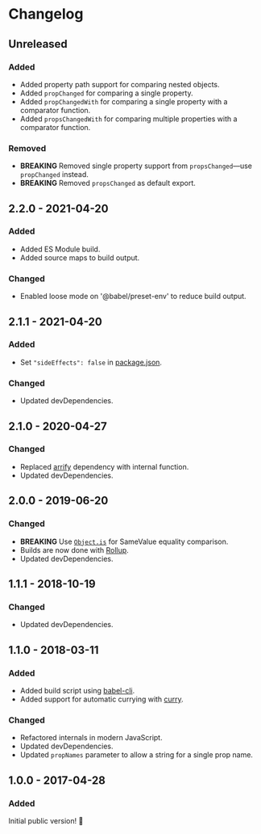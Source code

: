 # Changelog

## Unreleased

### Added

- Added property path support for comparing nested objects.
- Added `propChanged` for comparing a single property.
- Added `propChangedWith` for comparing a single property with a comparator function.
- Added `propsChangedWith` for comparing multiple properties with a comparator function.

### Removed

- **BREAKING** Removed single property support from `propsChanged`—use `propChanged` instead.
- **BREAKING** Removed `propsChanged` as default export.

## 2.2.0 - 2021-04-20

### Added

- Added ES Module build.
- Added source maps to build output.

### Changed

- Enabled loose mode on '@babel/preset-env' to reduce build output.

## 2.1.1 - 2021-04-20

### Added

- Set `"sideEffects": false` in [package.json](./package.json).

### Changed

- Updated devDependencies.

## 2.1.0 - 2020-04-27

### Changed

- Replaced [arrify](https://www.npmjs.com/package/arrify) dependency with internal function.
- Updated devDependencies.

## 2.0.0 - 2019-06-20

### Changed

- **BREAKING** Use [`Object.is`](https://developer.mozilla.org/en-US/docs/Web/JavaScript/Reference/Global_Objects/Object/is) for SameValue equality comparison.
- Builds are now done with [Rollup](http://rollupjs.org).
- Updated devDependencies.

## 1.1.1 - 2018-10-19

### Changed

- Updated devDependencies.

## 1.1.0 - 2018-03-11

### Added

- Added build script using [babel-cli](https://www.npmjs.com/package/babel-cli).
- Added support for automatic currying with [curry](https://www.npmjs.com/package/curry).

### Changed

- Refactored internals in modern JavaScript.
- Updated devDependencies.
- Updated `propNames` parameter to allow a string for a single prop name.

## 1.0.0 - 2017-04-28

### Added

Initial public version! :tada:
